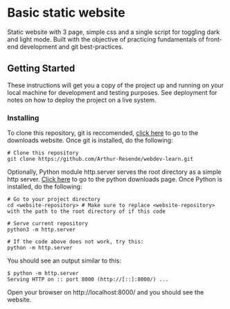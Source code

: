 # Basic static website

Static website with 3 page, simple css and a single script for toggling dark and light mode. Built with the objective of practicing fundamentals of front-end development and git best-practices.

## Getting Started

These instructions will get you a copy of the project up and running on your local machine for development and testing purposes. See deployment for notes on how to deploy the project on a live system.

### Installing

To clone this repository, git is reccomended, [click here](https://git-scm.com/downloads) to go to the downloads website.
Once git is installed, do the following:

```
# Clone this repository
git clone https://github.com/Arthur-Resende/webdev-learn.git
```

Optionally, Python module http.server serves the root directory as a simple http server. [Click here](https://www.python.org/downloads/) to go to the python downloads page.
Once Python is installed, do the following:
```
# Go to your project directory
cd <website-repository> # Make sure to replace <website-repository> with the path to the root directory of if this code

# Serve current repository
python3 -m http.server

# If the code above does not work, try this:
python -m http.server
```

You should see an output similar to this:

```
$ python -m http.server
Serving HTTP on :: port 8000 (http://[::]:8000/) ...
```

Open your browser on http://localhost:8000/ and you should see the website.

<!-- 
## Running the tests

Explain how to run the automated tests for this system

### Break down into end to end tests

Explain what these tests test and why

```
Give an example
```

### And coding style tests

Explain what these tests test and why

```
Give an example
```

## Deployment

Add additional notes about how to deploy this on a live system

## Built With

* [Dropwizard](http://www.dropwizard.io/1.0.2/docs/) - The web framework used
* [Maven](https://maven.apache.org/) - Dependency Management
* [ROME](https://rometools.github.io/rome/) - Used to generate RSS Feeds

## Contributing

Please read [CONTRIBUTING.md](https://gist.github.com/PurpleBooth/b24679402957c63ec426) for details on our code of conduct, and the process for submitting pull requests to us.

## Versioning

We use [SemVer](http://semver.org/) for versioning. For the versions available, see the [tags on this repository](https://github.com/your/project/tags). 

## Authors

* **Billie Thompson** - *Initial work* - [PurpleBooth](https://github.com/PurpleBooth)

See also the list of [contributors](https://github.com/your/project/contributors) who participated in this project.

## License

This project is licensed under the MIT License - see the [LICENSE.md](LICENSE.md) file for details

## Acknowledgments

* Hat tip to anyone whose code was used
* Inspiration
* etc -->
